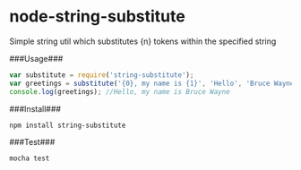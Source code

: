 node-string-substitute
======================

Simple string util which substitutes {n} tokens within the specified string

###Usage###
```javascript
var substitute = require('string-substitute');
var greetings = substitute('{0}, my name is {1}', 'Hello', 'Bruce Wayne');
console.log(greetings); //Hello, my name is Bruce Wayne
```


###Install###
```bash
npm install string-substitute
```


###Test###
```bash
mocha test
```
